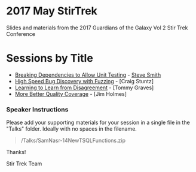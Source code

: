 # 2017 May StirTrek
Slides and materials from the 2017 Guardians of the Galaxy Vol 2 Stir Trek Conference

# Sessions by Title #

- [Breaking Dependencies to Allow Unit Testing](Talks/SteveSmith-BreakingDependenciesToAllowUnitTesting.pdf) - [Steve Smith](http://ardalis.com)
- [High Speed Bug Discovery with Fuzzing](Talks/CraigStuntz-HighSpeedBugDiscoveryWithFuzzing.md) - [Craig Stuntz]
- [Learning to Learn from Disagreement](Talks/TommyGraves-LearningToLearnFromDisagreement.md) - [Tommy Graves]
- [More Better Quality Coverage](Talks/JimHolmes-MoreBetterQualityCoverage.md) - [Jim Holmes]

### Speaker Instructions ###
Please add your supporting materials for your session in a single file in the "Talks" folder. Ideally with no spaces in the filename.

> /Talks/SamNasr-14NewTSQLFunctions.zip

Thanks!

Stir Trek Team
